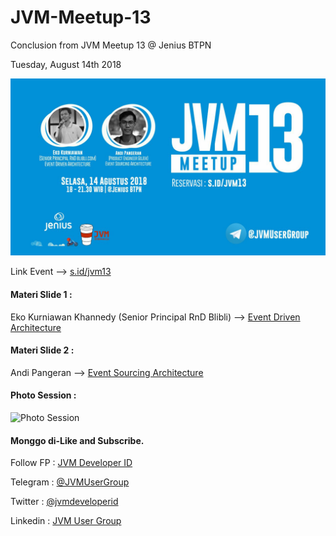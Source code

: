 # JVM-Meetup-13
Conclusion from JVM Meetup 13 @ Jenius BTPN

Tuesday, August 14th 2018

![Poster JVM Meetup12 ](https://github.com/JVMDeveloperID/JVM-Meetup-13/blob/master/img/jvm13_poster.jpg)

Link Event --> [s.id/jvm13](http://s.id/jvm13)

#### Materi Slide 1 :

Eko Kurniawan Khannedy (Senior Principal RnD Blibli) --> [Event Driven Architecture](https://drive.google.com/file/d/1prbfHQPFaBUu_7NMaD8cqx-mhxhvjpKa/view?usp=sharing) 

#### Materi Slide 2 :

Andi Pangeran --> [Event Sourcing Architecture](https://drive.google.com/file/d/1B3LyT_JWoO5kBjrD02rWRqkOUFk1YxAz/view?usp=sharing) 

#### Photo Session :

![Photo Session](img/jvm13_photo_session.jpg)

#### Monggo di-Like and Subscribe.

Follow FP : [JVM Developer ID](https://www.facebook.com/JVMDeveloperID/)

Telegram : [@JVMUserGroup](https://t.me/JVMUserGroup)

Twitter : [@jvmdeveloperid](https://twitter.com/jvmdeveloperid)

Linkedin : [JVM User Group](https://www.linkedin.com/in/jvm-user-group-9ba49b142/)

